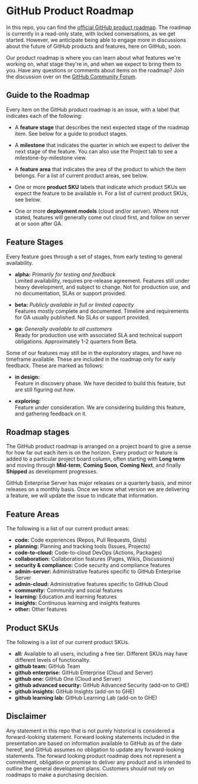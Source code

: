 # GitHub Product Roadmap

In this repo, you can find the [official GitHub product roadmap](https://github.com/github/roadmap/projects/2). The roadmap is currently in a read-only state, with locked conversations, as we get started. However, we anticipate being able to engage more in discussions about the future of GitHub products and features, here on GitHub, soon.

Our product roadmap is where you can learn about what features we're working on, what stage they're in, and when we expect to bring them to you. Have any questions or comments about items on the roadmap? Join the discussion over on the [GitHub Community Forum](https://github.community/).

## Guide to the Roadmap

Every item on the GitHub product roadmap is an issue, with a label that indicates each of the following:

- A **feature stage** that describes the next expected stage of the roadmap item. See below for a guide to product stages. 

- A **milestone** that indicates the quarter in which we expect to deliver the next stage of the feature. You can also use the Project tab to see a milestone-by-milestone view.

- A **feature area** that indicates the area of the product to which the item belongs. For a list of current product areas, see below.

- One or more **product SKU** labels that indicate which product SKUs we expect the feature to be available in. For a list of current product SKUs, see below.

- One or more **deployment models** (cloud and/or server). Where not stated, features will generally come out cloud first, and follow on server at or soon after GA.

## Feature Stages

Every feature goes through a set of stages, from early testing to general availability.

- **alpha:** *Primarily for testing and feedback*\
Limited availability, requires pre-release agreement. Features still under heavy development, and subject to change. Not for production use, and no documentation, SLAs or support provided.

- **beta:** *Publicly available in full or limited capacity*\
Features mostly complete and documented. Timeline and requirements for GA usually published. No SLAs or support provided.

- **ga:** *Generally available to all customers*\
Ready for production use with associated SLA and technical support obligations. Approximately 1-2 quarters from Beta.

Some of our features may still be in the exploratory stages, and have no timeframe available. These are included in the roadmap only for early feedback. These are marked as follows: 

- **in design:**\
Feature in discovery phase. We have decided to build this feature, but are still figuring out _how_.

- **exploring:**\
Feature under consideration. We are considering building this feature, and gathering feedback on it.

## Roadmap stages

The GitHub product roadmap is arranged on a project board to give a sense for how far out each item is on the horizon. Every product or feature is added to a particular project board column, often starting with **Long term** and moving through **Mid-term**, **Coming Soon**, **Coming Next**, and finally **Shipped** as development progresses. 

GitHub Enterprise Server has major releases on a quarterly basis, and minor releases on a monthly basis. Once we know what version we are delivering a feature, we will update the issue to indicate that information.

## Feature Areas

The following is a list of our current product areas:

- **code:** Code experiences (Repos, Pull Requests, Gists)
- **planning:** Planning and tracking tools (Issues, Projects)
- **code-to-cloud:** Code-to-cloud DevOps (Actions, Packages)
- **collaboration:** Collaboration features (Pages, Wikis, Discussions)
- **security & compliance:** Code security and compliance features
- **admin-server:** Administrative features specific to GitHub Enterprise Server
- **admin-cloud:** Administrative features specific to GitHub Cloud
- **community:** Community and social features
- **learning:** Education and learning features
- **insights:** Continuous learning and insights features
- **other:** Other features

## Product SKUs 

The following is a list of our current product SKUs. 

- **all:** Available to all users, including a free tier. Different SKUs may have different levels of functionality.
- **github team:** GitHub Team
- **github enterprise:** GitHub Enterprise (Cloud and Server)
- **github one:** GitHub One (Cloud and Server)
- **github advanced security:** GitHub Advanced Security (add-on to GHE)
- **github insights:** GitHub Insights (add-on to GHE)
- **github learning lab:** GitHub Learning Lab (add-on to GHE)

## Disclaimer 

Any statement in this repo that is not purely
historical is considered a forward-looking statement.
Forward looking statements included in the presentation
are based on information available to GitHub as of the date
hereof, and GitHub assumes no obligation to update any
forward-looking statements. The forward looking product
roadmap does not represent a commitment, obligation or
promise to deliver any product and is intended to outline
the general development plans. Customers should not rely
on roadmaps to make a purchasing decision.
